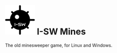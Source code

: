 # ![I-SW Mines](src/main/resources/icon/isw-mines-96.png) I-SW Mines

The old minesweeper game, for Linux and Windows.